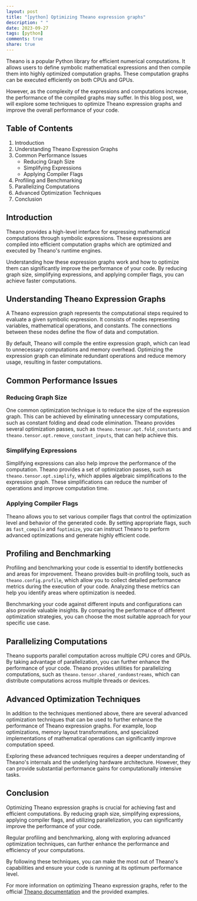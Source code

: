 ```yaml
---
layout: post
title: "[python] Optimizing Theano expression graphs"
description: " "
date: 2023-09-27
tags: [python]
comments: true
share: true
---
```


Theano is a popular Python library for efficient numerical computations. It allows users to define symbolic mathematical expressions and then compile them into highly optimized computation graphs. These computation graphs can be executed efficiently on both CPUs and GPUs.

However, as the complexity of the expressions and computations increase, the performance of the compiled graphs may suffer. In this blog post, we will explore some techniques to optimize Theano expression graphs and improve the overall performance of your code.

## Table of Contents

1. Introduction
2. Understanding Theano Expression Graphs
3. Common Performance Issues
    - Reducing Graph Size
    - Simplifying Expressions
    - Applying Compiler Flags
4. Profiling and Benchmarking
5. Parallelizing Computations
6. Advanced Optimization Techniques
7. Conclusion

## Introduction

Theano provides a high-level interface for expressing mathematical computations through symbolic expressions. These expressions are compiled into efficient computation graphs which are optimized and executed by Theano's runtime engines.

Understanding how these expression graphs work and how to optimize them can significantly improve the performance of your code. By reducing graph size, simplifying expressions, and applying compiler flags, you can achieve faster computations.

## Understanding Theano Expression Graphs

A Theano expression graph represents the computational steps required to evaluate a given symbolic expression. It consists of nodes representing variables, mathematical operations, and constants. The connections between these nodes define the flow of data and computation.

By default, Theano will compile the entire expression graph, which can lead to unnecessary computations and memory overhead. Optimizing the expression graph can eliminate redundant operations and reduce memory usage, resulting in faster computations.

## Common Performance Issues

### Reducing Graph Size

One common optimization technique is to reduce the size of the expression graph. This can be achieved by eliminating unnecessary computations, such as constant folding and dead code elimination. Theano provides several optimization passes, such as `theano.tensor.opt.fold_constants` and `theano.tensor.opt.remove_constant_inputs`, that can help achieve this.

### Simplifying Expressions

Simplifying expressions can also help improve the performance of the computation. Theano provides a set of optimization passes, such as `theano.tensor.opt.simplify`, which applies algebraic simplifications to the expression graph. These simplifications can reduce the number of operations and improve computation time.

### Applying Compiler Flags

Theano allows you to set various compiler flags that control the optimization level and behavior of the generated code. By setting appropriate flags, such as `fast_compile` and `foptimize`, you can instruct Theano to perform advanced optimizations and generate highly efficient code.

## Profiling and Benchmarking

Profiling and benchmarking your code is essential to identify bottlenecks and areas for improvement. Theano provides built-in profiling tools, such as `theano.config.profile`, which allow you to collect detailed performance metrics during the execution of your code. Analyzing these metrics can help you identify areas where optimization is needed.

Benchmarking your code against different inputs and configurations can also provide valuable insights. By comparing the performance of different optimization strategies, you can choose the most suitable approach for your specific use case.

## Parallelizing Computations

Theano supports parallel computation across multiple CPU cores and GPUs. By taking advantage of parallelization, you can further enhance the performance of your code. Theano provides utilities for parallelizing computations, such as `theano.tensor.shared_randomstreams`, which can distribute computations across multiple threads or devices.

## Advanced Optimization Techniques

In addition to the techniques mentioned above, there are several advanced optimization techniques that can be used to further enhance the performance of Theano expression graphs. For example, loop optimizations, memory layout transformations, and specialized implementations of mathematical operations can significantly improve computation speed.

Exploring these advanced techniques requires a deeper understanding of Theano's internals and the underlying hardware architecture. However, they can provide substantial performance gains for computationally intensive tasks.

## Conclusion

Optimizing Theano expression graphs is crucial for achieving fast and efficient computations. By reducing graph size, simplifying expressions, applying compiler flags, and utilizing parallelization, you can significantly improve the performance of your code.

Regular profiling and benchmarking, along with exploring advanced optimization techniques, can further enhance the performance and efficiency of your computations.

By following these techniques, you can make the most out of Theano's capabilities and ensure your code is running at its optimum performance level.

For more information on optimizing Theano expression graphs, refer to the official [Theano documentation](http://deeplearning.net/software/theano/) and the provided examples.